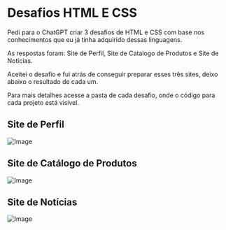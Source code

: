 # Desafios HTML E CSS

Pedi para o ChatGPT criar 3 desafios de HTML e CSS com base nos conhecimentos que eu já tinha adquirido dessas linguagens. 

As respostas foram: Site de Perfil, Site de Catalogo de Produtos e Site de Noticias.

Aceitei o desafio e fui atrás de conseguir preparar esses três sites, deixo abaixo o resultado de cada um. 

Para mais detalhes acesse a pasta de cada desafio, onde o código para cada projeto está visível.

## Site de Perfil

![Image](https://github.com/user-attachments/assets/f15ba383-a77c-4ada-a1f5-c9ab276888aa)

## Site de Catálogo de Produtos

![Image](https://github.com/user-attachments/assets/e5736120-c699-4edd-b42a-58346c17ad57)

## Site de Notícias

![Image](https://github.com/user-attachments/assets/67a987b0-e40f-409f-8d02-1adc8218f960)